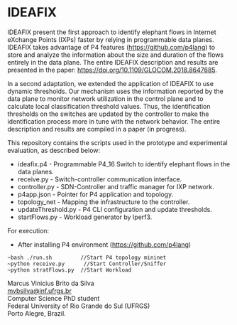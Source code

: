 # IDEAFIX

IDEAFIX present the first approach to identify elephant flows in Internet eXchange Points (IXPs) faster by relying in programmable data planes.
IDEAFIX takes advantage of P4 features (https://github.com/p4lang) to store and analyze the information about the size and duration of the flows entirely in the data plane.
The entire IDEAFIX description and results are presented in the paper: https://doi.org/10.1109/GLOCOM.2018.8647685.


In a second adaptation, we extended the application of IDEAFIX to use dynamic thresholds. Our mechanism uses the information reported by the data plane to monitor network utilization in the control plane and to calculate local classification threshold values. Thus, the identification thresholds on the switches are updated by the controller to make the identification process more in tune with the network behavior. The entire description and results are compiled in a paper (in progress).

This repository contains the scripts used in the prototype and experimental evaluation, as described below:<br/>
* ideafix.p4          - Programmable P4_16 Switch to identify elephant flows in the data planes. <br/>
* receive.py          - Switch-controller communication interface.<br/>
* controller.py       - SDN-Controller and traffic manager for IXP network.<br/>
* p4app.json          - Pointer for P4 application and topology.<br/>
* topology_net        - Mapping the infrastructure to the controller.<br/>
* updateThreshold.py  - P4 CLI configuration and update thresholds.<br/>
* startFlows.py       - Workload generator by Iperf3.<br/>


For execution:<br/>
- After installing P4 environment (https://github.com/p4lang)<br/>
```
~bash ./run.sh         //Start P4 topology mininet
~python receive.py      //Start Controller/Sniffer
~python stratFlows.py  //Start Workload
```


Marcus Vinicius Brito da Silva<br/>
mvbsilva@inf.ufrgs.br<br/>
Computer Science PhD student<br/>
Federal University of Rio Grande do Sul (UFRGS)<br/>
Porto Alegre, Brazil.
